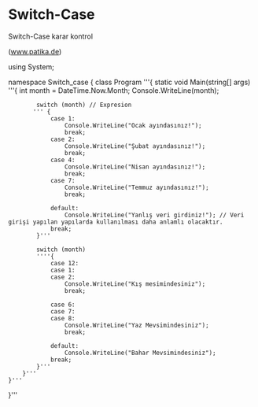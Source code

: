 # Switch-Case
Switch-Case karar kontrol 

(www.patika.de)

using System;

namespace Switch_case
{
    class Program
    '''{
        static void Main(string[] args)
        '''{
            int month = DateTime.Now.Month;
            Console.WriteLine(month);

            switch (month) // Expresion
           ''' {
                case 1:
                    Console.WriteLine("Ocak ayındasınız!");
                    break;
                case 2:
                    Console.WriteLine("Şubat ayındasınız!");
                    break;
                case 4:
                    Console.WriteLine("Nisan ayındasınız!");
                    break;
                case 7:
                    Console.WriteLine("Temmuz ayındasınız!");
                    break;

                default:
                    Console.WriteLine("Yanlış veri girdiniz!"); // Veri girişi yapılan yapılarda kullanılması daha anlamlı olacaktır.
                break;
            }'''

            switch (month)
            ''''{
                case 12:
                case 1:
                case 2:
                    Console.WriteLine("Kış mesimindesiniz");
                    break;
                
                case 6:
                case 7:
                case 8:
                    Console.WriteLine("Yaz Mevsimindesiniz");
                    break;

                default:
                    Console.WriteLine("Bahar Mevsimindesiniz");
                break;
            }'''
        }'''
    }'''
}'''
